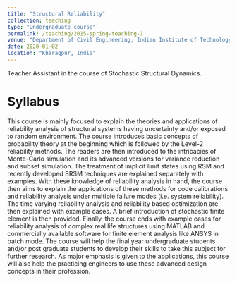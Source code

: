 ```yaml
---
title: "Structural Reliability"
collection: teaching
type: "Undergraduate course"
permalink: /teaching/2015-spring-teaching-1
venue: "Department of Civil Engineering, Indian Institute of Technology Kharagpur"
date: 2020-01-02
location: "Kharagpur, India"
---
```


Teacher Assistant in the course of Stochastic Structural Dynamics.

Syllabus
======

This course is mainly focused to explain the theories and applications of reliability analysis of structural systems having uncertainty and/or exposed to random environment. The course introduces basic concepts of probability theory at the beginning which is followed by the Level-2 reliability methods. The readers are then introduced to the intricacies of Monte-Carlo simulation and its advanced versions for variance reduction and subset simulation. The treatment of implicit limit states using RSM and recently developed SRSM techniques are explained separately with examples. With these knowledge of reliability analysis in hand, the course then aims to explain the applications of these methods for code calibrations and reliability analysis under multiple failure modes (i.e. system reliability). The time varying reliability analysis and reliability based optimization are then explained with example cases. A brief introduction of stochastic finite element is then provided. Finally, the course ends with example cases for reliability analysis of complex real life structures using MATLAB and commercially available software for finite element analysis like ANSYS in batch mode. The course will help the final year undergraduate students and/or post graduate students to develop their skills to take this subject for further research. As major emphasis is given to the applications, this course will also help the practicing engineers to use these advanced design concepts in their profession.
